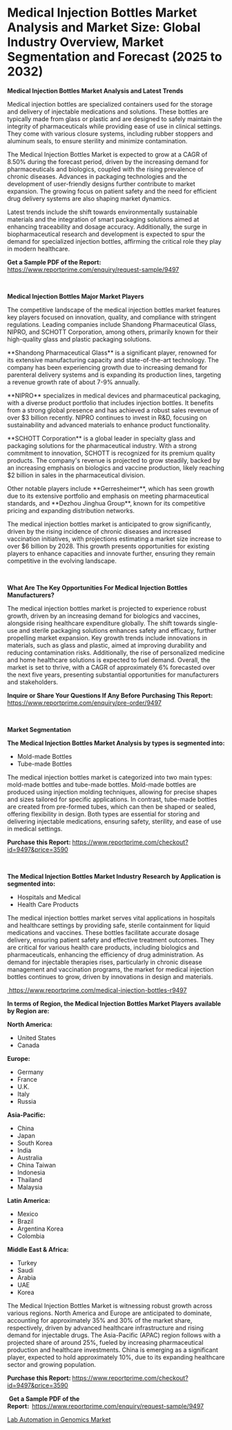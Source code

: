 <p><h1>Medical Injection Bottles Market Analysis and Market Size: Global Industry Overview, Market Segmentation and Forecast (2025 to 2032)</h1></p><p><strong>Medical Injection Bottles Market Analysis and Latest Trends</strong></p>
<p><p>Medical injection bottles are specialized containers used for the storage and delivery of injectable medications and solutions. These bottles are typically made from glass or plastic and are designed to safely maintain the integrity of pharmaceuticals while providing ease of use in clinical settings. They come with various closure systems, including rubber stoppers and aluminum seals, to ensure sterility and minimize contamination.</p><p>The Medical Injection Bottles Market is expected to grow at a CAGR of 8.50% during the forecast period, driven by the increasing demand for pharmaceuticals and biologics, coupled with the rising prevalence of chronic diseases. Advances in packaging technologies and the development of user-friendly designs further contribute to market expansion. The growing focus on patient safety and the need for efficient drug delivery systems are also shaping market dynamics.</p><p>Latest trends include the shift towards environmentally sustainable materials and the integration of smart packaging solutions aimed at enhancing traceability and dosage accuracy. Additionally, the surge in biopharmaceutical research and development is expected to spur the demand for specialized injection bottles, affirming the critical role they play in modern healthcare.</p></p>
<p><strong>Get a Sample PDF of the Report:&nbsp;</strong> <a href="https://www.reportprime.com/enquiry/request-sample/9497?utm_campaign=2325&utm_medium=2&utm_source=Github&utm_content=ia&utm_term=20032025&utm_id=medical-injection-bottles">https://www.reportprime.com/enquiry/request-sample/9497</a></p>
<p>&nbsp;</p>
<p><strong>Medical Injection Bottles Major Market Players</strong></p>
<p><p>The competitive landscape of the medical injection bottles market features key players focused on innovation, quality, and compliance with stringent regulations. Leading companies include Shandong Pharmaceutical Glass, NIPRO, and SCHOTT Corporation, among others, primarily known for their high-quality glass and plastic packaging solutions.</p><p>**Shandong Pharmaceutical Glass** is a significant player, renowned for its extensive manufacturing capacity and state-of-the-art technology. The company has been experiencing growth due to increasing demand for parenteral delivery systems and is expanding its production lines, targeting a revenue growth rate of about 7-9% annually.</p><p>**NIPRO** specializes in medical devices and pharmaceutical packaging, with a diverse product portfolio that includes injection bottles. It benefits from a strong global presence and has achieved a robust sales revenue of over $3 billion recently. NIPRO continues to invest in R&D, focusing on sustainability and advanced materials to enhance product functionality.</p><p>**SCHOTT Corporation** is a global leader in specialty glass and packaging solutions for the pharmaceutical industry. With a strong commitment to innovation, SCHOTT is recognized for its premium quality products. The company's revenue is projected to grow steadily, backed by an increasing emphasis on biologics and vaccine production, likely reaching $2 billion in sales in the pharmaceutical division.</p><p>Other notable players include **Gerresheimer**, which has seen growth due to its extensive portfolio and emphasis on meeting pharmaceutical standards, and **Dezhou Jinghua Group**, known for its competitive pricing and expanding distribution networks.</p><p>The medical injection bottles market is anticipated to grow significantly, driven by the rising incidence of chronic diseases and increased vaccination initiatives, with projections estimating a market size increase to over $6 billion by 2028. This growth presents opportunities for existing players to enhance capacities and innovate further, ensuring they remain competitive in the evolving landscape.</p></p>
<p>&nbsp;</p>
<p><strong>What Are The Key Opportunities For Medical Injection Bottles Manufacturers?</strong></p>
<p><p>The medical injection bottles market is projected to experience robust growth, driven by an increasing demand for biologics and vaccines, alongside rising healthcare expenditure globally. The shift towards single-use and sterile packaging solutions enhances safety and efficacy, further propelling market expansion. Key growth trends include innovations in materials, such as glass and plastic, aimed at improving durability and reducing contamination risks. Additionally, the rise of personalized medicine and home healthcare solutions is expected to fuel demand. Overall, the market is set to thrive, with a CAGR of approximately 6% forecasted over the next five years, presenting substantial opportunities for manufacturers and stakeholders.</p></p>
<p><strong>Inquire or Share Your Questions If Any Before Purchasing This Report:</strong> <a href="https://www.reportprime.com/enquiry/pre-order/9497?utm_campaign=2325&utm_medium=2&utm_source=Github&utm_content=ia&utm_term=20032025&utm_id=medical-injection-bottles">https://www.reportprime.com/enquiry/pre-order/9497</a></p>
<p>&nbsp;</p>
<p><strong>Market Segmentation</strong></p>
<p><strong>The Medical Injection Bottles Market Analysis by types is segmented into:</strong></p>
<p><ul><li>Mold-made Bottles</li><li>Tube-made Bottles</li></ul></p>
<p><p>The medical injection bottles market is categorized into two main types: mold-made bottles and tube-made bottles. Mold-made bottles are produced using injection molding techniques, allowing for precise shapes and sizes tailored for specific applications. In contrast, tube-made bottles are created from pre-formed tubes, which can then be shaped or sealed, offering flexibility in design. Both types are essential for storing and delivering injectable medications, ensuring safety, sterility, and ease of use in medical settings.</p></p>
<p><strong>Purchase this Report:&nbsp;</strong><a href="https://www.reportprime.com/checkout?id=9497&price=3590&utm_campaign=2325&utm_medium=2&utm_source=Github&utm_content=ia&utm_term=20032025&utm_id=medical-injection-bottles">https://www.reportprime.com/checkout?id=9497&price=3590</a></p>
<p>&nbsp;</p>
<p><strong>The Medical Injection Bottles Market Industry Research by Application is segmented into:</strong></p>
<p><ul><li>Hospitals and Medical</li><li>Health Care Products</li></ul></p>
<p><p>The medical injection bottles market serves vital applications in hospitals and healthcare settings by providing safe, sterile containment for liquid medications and vaccines. These bottles facilitate accurate dosage delivery, ensuring patient safety and effective treatment outcomes. They are critical for various health care products, including biologics and pharmaceuticals, enhancing the efficiency of drug administration. As demand for injectable therapies rises, particularly in chronic disease management and vaccination programs, the market for medical injection bottles continues to grow, driven by innovations in design and materials.</p></p>
<p><a href="https://www.reportprime.com/medical-injection-bottles-r9497?utm_campaign=2325&utm_medium=2&utm_source=Github&utm_content=ia&utm_term=20032025&utm_id=medical-injection-bottles">&nbsp;https://www.reportprime.com/medical-injection-bottles-r9497</a></p>
<p><strong>In terms of Region, the Medical Injection Bottles Market Players available by Region are:</strong></p>
<p>
    <p> <strong> North America: </strong>
        <ul>
            <li>United States</li>
            <li>Canada</li>
        </ul>
        </p> 
    <p> <strong> Europe: </strong>
        <ul>
            <li>Germany</li>
            <li>France</li>
            <li>U.K.</li>
            <li>Italy</li>
            <li>Russia</li>
        </ul>
        </p> 
    <p> <strong> Asia-Pacific: </strong>
        <ul>
            <li>China</li>
            <li>Japan</li>
            <li>South Korea</li>
            <li>India</li>
            <li>Australia</li>
            <li>China Taiwan</li>
            <li>Indonesia</li>
            <li>Thailand</li>
            <li>Malaysia</li>
        </ul>
        </p> 
    <p> <strong> Latin America: </strong>
        <ul>
            <li>Mexico</li>
            <li>Brazil</li>
            <li>Argentina Korea</li>
            <li>Colombia</li>
        </ul>
        </p> 
    <p> <strong> Middle East & Africa: </strong>
        <ul>
            <li>Turkey</li>
            <li>Saudi</li>
            <li>Arabia</li>
            <li>UAE</li>
            <li>Korea</li>
        </ul>
    </p>
    </p>
<p><p>The Medical Injection Bottles Market is witnessing robust growth across various regions. North America and Europe are anticipated to dominate, accounting for approximately 35% and 30% of the market share, respectively, driven by advanced healthcare infrastructure and rising demand for injectable drugs. The Asia-Pacific (APAC) region follows with a projected share of around 25%, fueled by increasing pharmaceutical production and healthcare investments. China is emerging as a significant player, expected to hold approximately 10%, due to its expanding healthcare sector and growing population.</p></p>
<p><strong>Purchase this Report: </strong><a href="https://www.reportprime.com/checkout?id=9497&price=3590&utm_campaign=2325&utm_medium=2&utm_source=Github&utm_content=ia&utm_term=20032025&utm_id=medical-injection-bottles">https://www.reportprime.com/checkout?id=9497&price=3590</a></p>
<p>&nbsp;<strong>Get a Sample PDF of the Report:&nbsp;&nbsp;</strong><a href="https://www.reportprime.com/enquiry/request-sample/9497?utm_campaign=2325&utm_medium=2&utm_source=Github&utm_content=ia&utm_term=20032025&utm_id=medical-injection-bottles">https://www.reportprime.com/enquiry/request-sample/9497</a></p>
<p><strong></strong></p>
<p><p><a href="https://github.com/kathiestrine5ty/Market-Research-Report-List-1/blob/main/lab-automation-in-genomics-market.md?utm_campaign=2325&utm_medium=2&utm_source=Github&utm_content=ia&utm_term=20032025&utm_id=medical-injection-bottles">Lab Automation in Genomics Market</a></p></p>